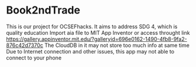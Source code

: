# Book2ndTrade
This is our project for OCSEFhacks. It aims to address SDG 4, which is quality education
Import aia file to MIT App Inventor or access throught link https://gallery.appinventor.mit.edu/?galleryid=696e0162-1490-4fb8-9fa2-876c42d7370c
The CloudDB in it may not store too much info at same time
Due to Internet connection and other issues, this app may not able to connect to your phone
